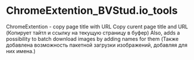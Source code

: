 # ChromeExtention_BVStud.io_tools
 ChromeExtention - copy page title with URL Copy curent page title and URL (Копирует тайтл и ссылку на текущую страницу в буфер)
 Also, adds a possibility to batch download images by adding names for them (Также добавлена возможность пакетной загрузки изображений, добавляя для них имена.)